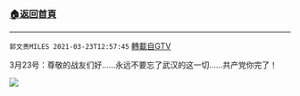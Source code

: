 ﻿###  [:house:返回首頁](https://github.com/ourhimalayas/txt)
---

`郭文贵MILES 2021-03-23T12:57:45` [轉載自GTV](https://gtv.org/web/#/UserInfo/5e596957357cc612d35a8044)

3月23号：尊敬的战友们好……永远不要忘了武汉的这一切……共产党你完了！

[![](https://filegroup.gtv.org/cdn-cgi/image/width=600/https://filegroup.gtv.org/group7/web/20210323/12/57/0/c022bbeec0312c54ee5166595a171b1a.jpg)](https://filegroup.gtv.org/group7/web/20210323/12/57/0/eb16812b3dcf26655a551f1a2142b35a.mp4)